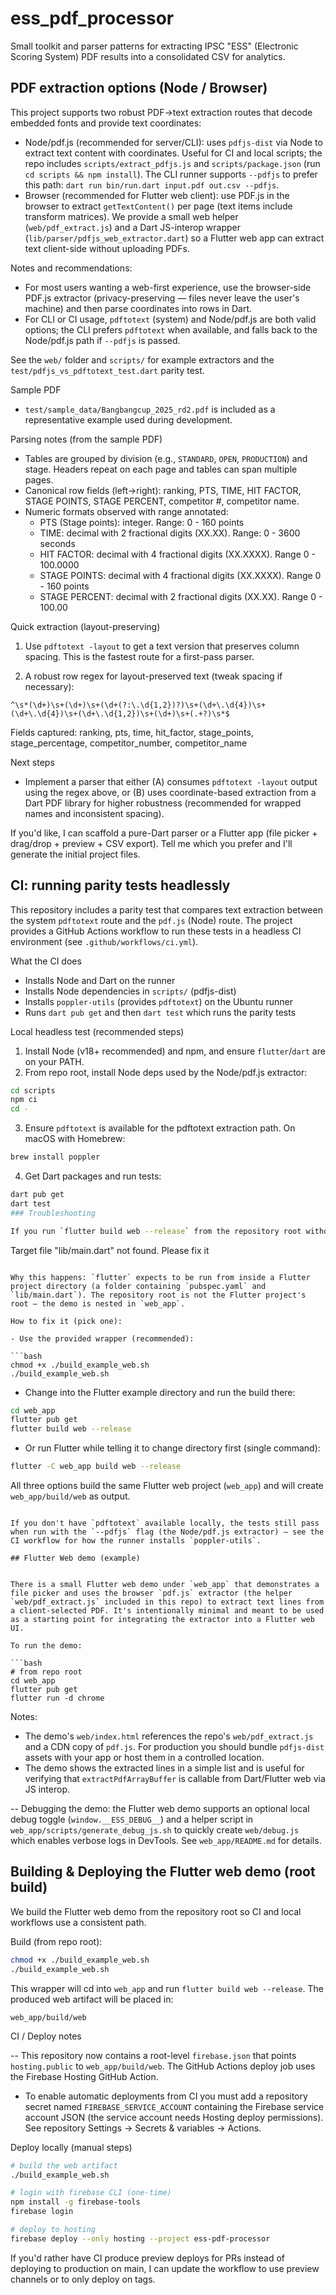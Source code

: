 # ess_pdf_processor
Small toolkit and parser patterns for extracting IPSC "ESS" (Electronic Scoring System) PDF results into a consolidated CSV for analytics.

## PDF extraction options (Node / Browser)

This project supports two robust PDF→text extraction routes that decode embedded fonts and provide text coordinates:

- Node/pdf.js (recommended for server/CLI): uses `pdfjs-dist` via Node to extract text content with coordinates. Useful for CI and local scripts; the repo includes `scripts/extract_pdfjs.js` and `scripts/package.json` (run `cd scripts && npm install`). The CLI runner supports `--pdfjs` to prefer this path: `dart run bin/run.dart input.pdf out.csv --pdfjs`.
- Browser (recommended for Flutter web client): use PDF.js in the browser to extract `getTextContent()` per page (text items include transform matrices). We provide a small web helper (`web/pdf_extract.js`) and a Dart JS-interop wrapper (`lib/parser/pdfjs_web_extractor.dart`) so a Flutter web app can extract text client-side without uploading PDFs.

Notes and recommendations:
- For most users wanting a web-first experience, use the browser-side PDF.js extractor (privacy-preserving — files never leave the user's machine) and then parse coordinates into rows in Dart.
- For CLI or CI usage, `pdftotext` (system) and Node/pdf.js are both valid options; the CLI prefers `pdftotext` when available, and falls back to the Node/pdf.js path if `--pdfjs` is passed.

See the `web/` folder and `scripts/` for example extractors and the `test/pdfjs_vs_pdftotext_test.dart` parity test.


Sample PDF
 - `test/sample_data/Bangbangcup_2025_rd2.pdf` is included as a representative example used during development.

Parsing notes (from the sample PDF)
 - Tables are grouped by division (e.g., `STANDARD`, `OPEN`, `PRODUCTION`) and stage. Headers repeat on each page and tables can span multiple pages.
 - Canonical row fields (left→right): ranking, PTS, TIME, HIT FACTOR, STAGE POINTS, STAGE PERCENT, competitor #, competitor name.
 - Numeric formats observed with range annotated:
	 - PTS (Stage points): integer. Range: 0 - 160 points
	 - TIME: decimal with 2 fractional digits (XX.XX). Range: 0 - 3600 seconds
	 - HIT FACTOR: decimal with 4 fractional digits (XX.XXXX). Range 0 - 100.0000
	 - STAGE POINTS: decimal with 4 fractional digits (XX.XXXX). Range 0 - 160 points
	 - STAGE PERCENT: decimal with 2 fractional digits (XX.XX). Range 0 - 100.00

Quick extraction (layout-preserving)
1. Use `pdftotext -layout` to get a text version that preserves column spacing. This is the fastest route for a first-pass parser.

2. A robust row regex for layout-preserved text (tweak spacing if necessary):

```
^\s*(\d+)\s+(\d+)\s+(\d+(?:\.\d{1,2})?)\s+(\d+\.\d{4})\s+(\d+\.\d{4})\s+(\d+\.\d{1,2})\s+(\d+)\s+(.+?)\s*$
```

Fields captured: ranking, pts, time, hit_factor, stage_points, stage_percentage, competitor_number, competitor_name

Next steps
 - Implement a parser that either (A) consumes `pdftotext -layout` output using the regex above, or (B) uses coordinate-based extraction from a Dart PDF library for higher robustness (recommended for wrapped names and inconsistent spacing).

If you'd like, I can scaffold a pure-Dart parser or a Flutter app (file picker + drag/drop + preview + CSV export). Tell me which you prefer and I'll generate the initial project files.

## CI: running parity tests headlessly

This repository includes a parity test that compares text extraction between the system `pdftotext` route and the `pdf.js` (Node) route. The project provides a GitHub Actions workflow to run these tests in a headless CI environment (see `.github/workflows/ci.yml`).

What the CI does
- Installs Node and Dart on the runner
- Installs Node dependencies in `scripts/` (pdfjs-dist)
- Installs `poppler-utils` (provides `pdftotext`) on the Ubuntu runner
- Runs `dart pub get` and then `dart test` which runs the parity tests

Local headless test (recommended steps)

1. Install Node (v18+ recommended) and npm, and ensure `flutter`/`dart` are on your PATH.
2. From repo root, install Node deps used by the Node/pdf.js extractor:

```bash
cd scripts
npm ci
cd -
```

3. Ensure `pdftotext` is available for the pdftotext extraction path. On macOS with Homebrew:

```bash
brew install poppler
```

4. Get Dart packages and run tests:

```bash
dart pub get
dart test
### Troubleshooting

If you run `flutter build web --release` from the repository root without changing directory, Flutter will look for a `lib/main.dart` in the current directory and fail with an error like:

```
Target file "lib/main.dart" not found. Please fix it
```

Why this happens: `flutter` expects to be run from inside a Flutter project directory (a folder containing `pubspec.yaml` and `lib/main.dart`). The repository root is not the Flutter project's root — the demo is nested in `web_app`.

How to fix it (pick one):

- Use the provided wrapper (recommended):

```bash
chmod +x ./build_example_web.sh
./build_example_web.sh
```


- Change into the Flutter example directory and run the build there:

```bash
cd web_app
flutter pub get
flutter build web --release
```


- Or run Flutter while telling it to change directory first (single command):

```bash
flutter -C web_app build web --release
```

All three options build the same Flutter web project (`web_app`) and will create `web_app/build/web` as output.
```

If you don't have `pdftotext` available locally, the tests still pass when run with the `--pdfjs` flag (the Node/pdf.js extractor) — see the CI workflow for how the runner installs `poppler-utils`.

## Flutter Web demo (example)


There is a small Flutter web demo under `web_app` that demonstrates a file picker and uses the browser `pdf.js` extractor (the helper `web/pdf_extract.js` included in this repo) to extract text lines from a client-selected PDF. It's intentionally minimal and meant to be used as a starting point for integrating the extractor into a Flutter web UI.

To run the demo:

```bash
# from repo root
cd web_app
flutter pub get
flutter run -d chrome
```

Notes:
- The demo's `web/index.html` references the repo's `web/pdf_extract.js` and a CDN copy of `pdf.js`. For production you should bundle `pdfjs-dist` assets with your app or host them in a controlled location.
- The demo shows the extracted lines in a simple list and is useful for verifying that `extractPdfArrayBuffer` is callable from Dart/Flutter web via JS interop.

-- Debugging the demo: the Flutter web demo supports an optional local debug toggle (`window.__ESS_DEBUG__`) and a helper script in `web_app/scripts/generate_debug_js.sh` to quickly create `web/debug.js` which enables verbose logs in DevTools. See `web_app/README.md` for details.


## Building & Deploying the Flutter web demo (root build)

We build the Flutter web demo from the repository root so CI and local workflows use a consistent path.

Build (from repo root):

```bash
chmod +x ./build_example_web.sh
./build_example_web.sh
```

This wrapper will cd into `web_app` and run `flutter build web --release`. The produced web artifact will be placed in:

```
web_app/build/web
```

CI / Deploy notes

-- This repository now contains a root-level `firebase.json` that points `hosting.public` to `web_app/build/web`. The GitHub Actions deploy job uses the Firebase Hosting GitHub Action.
- To enable automatic deployments from CI you must add a repository secret named `FIREBASE_SERVICE_ACCOUNT` containing the Firebase service account JSON (the service account needs Hosting deploy permissions). See repository Settings → Secrets & variables → Actions.

Deploy locally (manual steps)

```bash
# build the web artifact
./build_example_web.sh

# login with firebase CLI (one-time)
npm install -g firebase-tools
firebase login

# deploy to hosting
firebase deploy --only hosting --project ess-pdf-processor
```

If you'd rather have CI produce preview deploys for PRs instead of deploying to production on main, I can update the workflow to use preview channels or to only deploy on tags.

